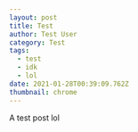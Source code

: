 ```yaml
---
layout: post
title: Test
author: Test User
category: Test
tags:
  - test
  - idk
  - lol
date: 2021-01-28T00:39:09.762Z
thumbnail: chrome
---
```

A test post lol